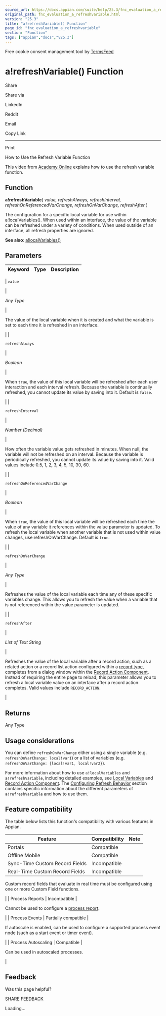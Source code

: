 ```yaml
---
source_url: https://docs.appian.com/suite/help/25.3/fnc_evaluation_a_refreshvariable.html
original_path: fnc_evaluation_a_refreshvariable.html
version: "25.3"
title: "a!refreshVariable() Function"
page_id: "fnc_evaluation_a_refreshvariable"
section: "Function"
tags: ["appian","docs","v25.3"]
---
```



Free cookie consent management tool by [TermsFeed](https://www.termsfeed.com/)

# a!refreshVariable() Function

Share

Share via

LinkedIn

Reddit

Email

Copy Link

* * *

Print

How to Use the Refresh Variable Function

This video from [Academy Online](https://academy.appian.com/) explains how to use the refresh variable function.

## Function

**a!refreshVariable**( _value, refreshAlways, refreshInterval, refreshOnReferencedVarChange, refreshOnVarChange, refreshAfter_ )

The configuration for a specific local variable for use within a!localVariables(). When used within an interface, the value of the variable can be refreshed under a variety of conditions. When used outside of an interface, all refresh properties are ignored.

**See also**: [a!localVariables()](Local_Variables.html#refresh-after)

## Parameters

| Keyword | Type | Description |
| --- | --- | --- |
|
`value`

 |

_Any Type_

 |

The value of the local variable when it is created and what the variable is set to each time it is refreshed in an interface.

 |
|

`refreshAlways`

 |

_Boolean_

 |

When `true`, the value of this local variable will be refreshed after each user interaction and each interval refresh. Because the variable is continually refreshed, you cannot update its value by saving into it. Default is `false`.

 |
|

`refreshInterval`

 |

_Number (Decimal)_

 |

How often the variable value gets refreshed in minutes. When null, the variable will not be refreshed on an interval. Because the variable is periodically refreshed, you cannot update its value by saving into it. Valid values include 0.5, 1, 2, 3, 4, 5, 10, 30, 60.

 |
|

`refreshOnReferencedVarChange`

 |

_Boolean_

 |

When `true`, the value of this local variable will be refreshed each time the value of any variable it references within the value parameter is updated. To refresh the local variable when another variable that is not used within value changes, use refreshOnVarChange. Default is `true`.

 |
|

`refreshOnVarChange`

 |

_Any Type_

 |

Refreshes the value of the local variable each time any of these specific variables change. This allows you to refresh the value when a variable that is not referenced within the value parameter is updated.

 |
|

`refreshAfter`

 |

_List of Text String_

 |

Refreshes the value of the local variable after a record action, such as a related action or a record list action configured within a [record type](Record_Type_Object.html), completes from a dialog window within the [Record Action Component](Record_Action_Component.html). Instead of requiring the entire page to reload, this parameter allows you to refresh a local variable value on an interface after a record action completes. Valid values include `RECORD_ACTION`.

 |

## Returns

Any Type

## Usage considerations

You can define `refreshOnVarChange` either using a single variable (e.g. `refreshOnVarChange: local!var1`) or a list of variables (e.g. `refreshOnVarChange: {local!var1, local!var2}`).

For more information about how to use `a!localVariables` and `a!refreshVariable`, including detailed examples, see [Local Variables](Local_Variables.html) and [Record Action Component](Record_Action_Component.html). The [Configuring Refresh Behavior](Local_Variables.html#configuring-refresh-behavior) section contains specific information about the different parameters of `a!refreshVariable` and how to use them.

## Feature compatibility

The table below lists this function's compatibility with various features in Appian.

| Feature | Compatibility | Note |
| --- | --- | --- |
| Portals | Compatible |  |
| Offline Mobile | Compatible |  |
| Sync-Time Custom Record Fields | Incompatible |  |
| Real-Time Custom Record Fields | Incompatible |
Custom record fields that evaluate in real time must be configured using one or more Custom Field functions.

 |
| Process Reports | Incompatible |

Cannot be used to configure a [process report](Process_Reports.html).

 |
| Process Events | Partially compatible |

If autoscale is enabled, can be used to configure a supported process event node (such as a start event or timer event).

 |
| Process Autoscaling | Compatible |

Can be used in autoscaled processes.

 |

## Feedback

Was this page helpful?

SHARE FEEDBACK

Loading...
